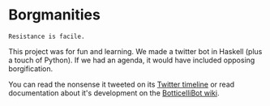 # Borgmanities

    Resistance is facile.

This project was for fun and learning. We made a
twitter bot in Haskell (plus a touch of Python). 
If we had an agenda, it would have included opposing 
borgification.

You can read the nonsense it tweeted on its [Twitter timeline](https://twitter.com/BotticelliBot) 
or read documentation about it's development on the [BotticelliBot wiki](https://github.com/aBathologist/borgmanities/wiki/BotticelliBot).
